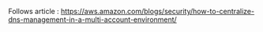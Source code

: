Follows article : https://aws.amazon.com/blogs/security/how-to-centralize-dns-management-in-a-multi-account-environment/